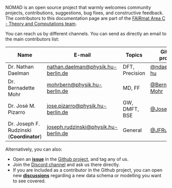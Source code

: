 

NOMAD is an open source project that warmly welcomes community projects, contributions, suggestions, bug fixes, and constructive feedback. The contributors to this documentation page are part of the [FAIRmat Area C - Theory and Computations team](https://www.fairmat-nfdi.eu/fairmat/about-fairmat/team-fairmat).

You can reach us by different channels. You can send as directly an email to the main contributors list:

| Name | E-mail     | Topics | Github profiles |
|------|------------|--------|-----------------|
| Dr. Nathan Daelman | [nathan.daelman@physik.hu-berlin.de](mailto:nathan.daelman@physik.hu-berlin.de) | DFT, Precision | [@ndaelman-hu](https://github.com/ndaelman-hu) |
| Dr. Bernadette Mohr | [mohrbern@physik.hu-berlin.de](mailto:mohrbern@physik.hu-berlin.de) | MD, FF | [@Bernadette-Mohr](https://github.com/Bernadette-Mohr) |
| Dr. José M. Pizarro | [jose.pizarro@physik.hu-berlin.de](mailto:jose.pizarro@physik.hu-berlin.de) | GW, DMFT, BSE | [@JosePizarro3](https://github.com/JosePizarro3) |
| Dr. Joseph F. Rudzinski (**Coordinator**) | [joseph.rudzinski@physik.hu-berlin.de](mailto:joseph.rudzinski@physik.hu-berlin.de) | General | [@JFRudzinski](https://github.com/JFRudzinski) |


Alternatively, you can also:

- Open an [**issue**](https://github.com/nomad-coe/nomad-schema-plugin-simulation-data/issues) in the [Github project](https://github.com/nomad-coe/nomad-schema-plugin-simulation-data/), and tag any of us.
- Join the [Discord channel](https://discord.gg/Gyzx3ukUw8) and ask us there directly.
- If you are included as a contributor in the Github project, you can open new [**discussions**](https://github.com/nomad-coe/nomad-schema-plugin-simulation-data/discussions) regarding a new data schema or modelling you want to see covered.

